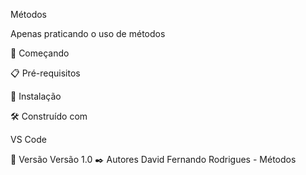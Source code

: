 Métodos

Apenas praticando o uso de métodos

🚀 Começando


📋 Pré-requisitos

🔧 Instalação

🛠️ Construído com

VS Code

📌 Versão
Versão 1.0 
✒️ Autores
David Fernando Rodrigues - Métodos
